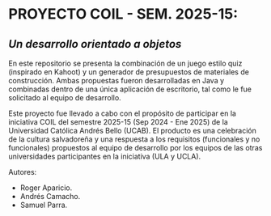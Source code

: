# PROYECTO COIL - SEM. 2025-15: 
## *Un desarrollo orientado a objetos*

En este repositorio se presenta la combinación de un juego estilo quiz (inspirado en Kahoot) y un generador de presupuestos de materiales de construcción. Ambas propuestas fueron desarrolladas en Java y combinadas dentro de una única aplicación de escritorio, tal como le fue solicitado al equipo de desarrollo. 

Este proyecto fue llevado a cabo con el propósito de participar en la iniciativa COIL del semestre 2025-15 (Sep 2024 - Ene 2025) de la Universidad Católica Andrés Bello (UCAB). El producto es una celebración de la cultura salvadoreña y una respuesta a los requisitos (funcionales y no funcionales) propuestos al equipo de desarrollo por los equipos de las otras universidades participantes en la iniciativa (ULA y UCLA). 

Autores:
- Roger Aparicio.
- Andrés Camacho.
- Samuel Parra.
